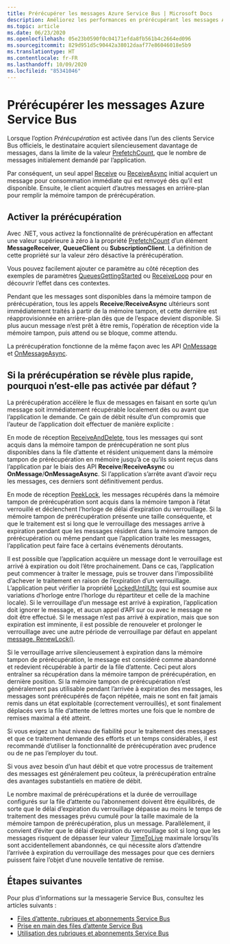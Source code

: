 ```yaml
---
title: Prérécupérer les messages Azure Service Bus | Microsoft Docs
description: Améliorez les performances en prérécupérant les messages Azure Service Bus. Les messages sont immédiatement récupérables localement, avant que l'application les demande.
ms.topic: article
ms.date: 06/23/2020
ms.openlocfilehash: 05e23b0590f0c04171efda8fb561b4c2664ed096
ms.sourcegitcommit: 829d951d5c90442a38012daaf77e86046018e5b9
ms.translationtype: HT
ms.contentlocale: fr-FR
ms.lasthandoff: 10/09/2020
ms.locfileid: "85341046"
---
```

# <a name="prefetch-azure-service-bus-messages"></a>Prérécupérer les messages Azure Service Bus

Lorsque l’option *Prérécupération* est activée dans l’un des clients Service Bus officiels, le destinataire acquiert silencieusement davantage de messages, dans la limite de la valeur [PrefetchCount](/dotnet/api/microsoft.azure.servicebus.queueclient.prefetchcount#Microsoft_Azure_ServiceBus_QueueClient_PrefetchCount), que le nombre de messages initialement demandé par l’application.

Par conséquent, un seul appel [Receive](/dotnet/api/microsoft.servicebus.messaging.queueclient.receive) ou [ReceiveAsync](/dotnet/api/microsoft.azure.servicebus.core.messagereceiver.receiveasync) initial acquiert un message pour consommation immédiate qui est renvoyé dès qu’il est disponible. Ensuite, le client acquiert d’autres messages en arrière-plan pour remplir la mémoire tampon de prérécupération.

## <a name="enable-prefetch"></a>Activer la prérécupération

Avec .NET, vous activez la fonctionnalité de prérécupération en affectant une valeur supérieure à zéro à la propriété [PrefetchCount](/dotnet/api/microsoft.azure.servicebus.queueclient.prefetchcount#Microsoft_Azure_ServiceBus_QueueClient_PrefetchCount) d’un élément **MessageReceiver**, **QueueClient** ou **SubscriptionClient**. La définition de cette propriété sur la valeur zéro désactive la prérécupération.

Vous pouvez facilement ajouter ce paramètre au côté réception des exemples de paramètres [QueuesGettingStarted](https://github.com/Azure/azure-service-bus/tree/master/samples/DotNet/Microsoft.ServiceBus.Messaging/QueuesGettingStarted) ou [ReceiveLoop](https://github.com/Azure/azure-service-bus/tree/master/samples/DotNet/Microsoft.ServiceBus.Messaging/ReceiveLoop) pour en découvrir l’effet dans ces contextes.

Pendant que les messages sont disponibles dans la mémoire tampon de prérécupération, tous les appels **Receive**/**ReceiveAsync** ultérieurs sont immédiatement traités à partir de la mémoire tampon, et cette dernière est réapprovisionnée en arrière-plan dès que de l’espace devient disponible. Si plus aucun message n’est prêt à être remis, l’opération de réception vide la mémoire tampon, puis attend ou se bloque, comme attendu.

La prérécupération fonctionne de la même façon avec les API [OnMessage](/dotnet/api/microsoft.servicebus.messaging.queueclient.onmessage) et [OnMessageAsync](/dotnet/api/microsoft.servicebus.messaging.queueclient.onmessageasync).

## <a name="if-it-is-faster-why-is-prefetch-not-the-default-option"></a>Si la prérécupération se révèle plus rapide, pourquoi n’est-elle pas activée par défaut ?

La prérécupération accélère le flux de messages en faisant en sorte qu’un message soit immédiatement récupérable localement dès ou avant que l’application le demande. Ce gain de débit résulte d’un compromis que l’auteur de l’application doit effectuer de manière explicite :

En mode de réception [ReceiveAndDelete](/dotnet/api/microsoft.servicebus.messaging.receivemode), tous les messages qui sont acquis dans la mémoire tampon de prérécupération ne sont plus disponibles dans la file d’attente et résident uniquement dans la mémoire tampon de prérécupération en mémoire jusqu’à ce qu’ils soient reçus dans l’application par le biais des API **Receive**/**ReceiveAsync** ou **OnMessage**/**OnMessageAsync**. Si l’application s’arrête avant d’avoir reçu les messages, ces derniers sont définitivement perdus.

En mode de réception [PeekLock](/dotnet/api/microsoft.servicebus.messaging.receivemode#Microsoft_ServiceBus_Messaging_ReceiveMode_PeekLock), les messages récupérés dans la mémoire tampon de prérécupération sont acquis dans la mémoire tampon à l’état verrouillé et déclenchent l’horloge de délai d’expiration du verrouillage. Si la mémoire tampon de prérécupération présente une taille conséquente, et que le traitement est si long que le verrouillage des messages arrive à expiration pendant que les messages résident dans la mémoire tampon de prérécupération ou même pendant que l’application traite les messages, l’application peut faire face à certains événements déroutants.

Il est possible que l’application acquière un message dont le verrouillage est arrivé à expiration ou doit l’être prochainement. Dans ce cas, l’application peut commencer à traiter le message, puis se trouver dans l’impossibilité d’achever le traitement en raison de l’expiration d’un verrouillage. L’application peut vérifier la propriété [LockedUntilUtc](/dotnet/api/microsoft.azure.servicebus.message.systempropertiescollection.lockeduntilutc) (qui est soumise aux variations d’horloge entre l’horloge du répartiteur et celle de la machine locale). Si le verrouillage d’un message est arrivé à expiration, l’application doit ignorer le message, et aucun appel d’API sur ou avec le message ne doit être effectué. Si le message n’est pas arrivé à expiration, mais que son expiration est imminente, il est possible de renouveler et prolonger le verrouillage avec une autre période de verrouillage par défaut en appelant [message. RenewLock()](/dotnet/api/microsoft.azure.servicebus.core.messagereceiver.renewlockasync#Microsoft_Azure_ServiceBus_Core_MessageReceiver_RenewLockAsync_System_String_).

Si le verrouillage arrive silencieusement à expiration dans la mémoire tampon de prérécupération, le message est considéré comme abandonné et redevient récupérable à partir de la file d’attente. Ceci peut alors entraîner sa récupération dans la mémoire tampon de prérécupération, en dernière position. Si la mémoire tampon de prérécupération n’est généralement pas utilisable pendant l’arrivée à expiration des messages, les messages sont prérécupérés de façon répétée, mais ne sont en fait jamais remis dans un état exploitable (correctement verrouillés), et sont finalement déplacés vers la file d’attente de lettres mortes une fois que le nombre de remises maximal a été atteint.

Si vous exigez un haut niveau de fiabilité pour le traitement des messages et que ce traitement demande des efforts et un temps considérables, il est recommandé d’utiliser la fonctionnalité de prérécupération avec prudence ou de ne pas l’employer du tout.

Si vous avez besoin d’un haut débit et que votre processus de traitement des messages est généralement peu coûteux, la prérécupération entraîne des avantages substantiels en matière de débit.

Le nombre maximal de prérécupérations et la durée de verrouillage configurés sur la file d’attente ou l’abonnement doivent être équilibrés, de sorte que le délai d’expiration du verrouillage dépasse au moins le temps de traitement des messages prévu cumulé pour la taille maximale de la mémoire tampon de prérécupération, plus un message. Parallèlement, il convient d’éviter que le délai d’expiration du verrouillage soit si long que les messages risquent de dépasser leur valeur [TimeToLive](/dotnet/api/microsoft.azure.servicebus.message.timetolive#Microsoft_Azure_ServiceBus_Message_TimeToLive) maximale lorsqu’ils sont accidentellement abandonnés, ce qui nécessite alors d’attendre l’arrivée à expiration du verrouillage des messages pour que ces derniers puissent faire l’objet d’une nouvelle tentative de remise.

## <a name="next-steps"></a>Étapes suivantes

Pour plus d’informations sur la messagerie Service Bus, consultez les articles suivants :

* [Files d’attente, rubriques et abonnements Service Bus](service-bus-queues-topics-subscriptions.md)
* [Prise en main des files d’attente Service Bus](service-bus-dotnet-get-started-with-queues.md)
* [Utilisation des rubriques et abonnements Service Bus](service-bus-dotnet-how-to-use-topics-subscriptions.md)
